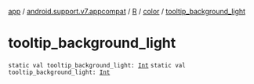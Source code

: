 [app](../../../index.md) / [android.support.v7.appcompat](../../index.md) / [R](../index.md) / [color](index.md) / [tooltip_background_light](./tooltip_background_light.md)

# tooltip_background_light

`static val tooltip_background_light: `[`Int`](https://kotlinlang.org/api/latest/jvm/stdlib/kotlin/-int/index.html)
`static val tooltip_background_light: `[`Int`](https://kotlinlang.org/api/latest/jvm/stdlib/kotlin/-int/index.html)